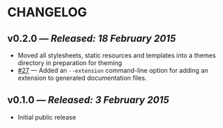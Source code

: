# CHANGELOG

## **v0.2.0** &mdash; *Released: 18 February 2015*

* Moved all stylesheets, static resources and templates into a themes directory in preparation for theming
* [#27](https://github.com/lee-dohm/endokken/issues/27) &mdash; Added an `--extension` command-line option for adding an extension to generated documentation files.

## **v0.1.0** &mdash; *Released: 3 February 2015*

* Initial public release
